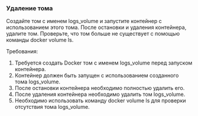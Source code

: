 
### Удаление тома

Создайте том с именем logs_volume и запустите контейнер с использованием этого тома. После остановки и удаления контейнера, удалите том. Проверьте, что том больше не существует с помощью команды docker volume ls.

Требования:
1. Требуется создать Docker том с именем logs_volume перед запуском контейнера. 
2. Контейнер должен быть запущен с использованием созданного тома logs_volume. 
3. После остановки контейнера необходимо полностью удалить его. 
4. После удаления контейнера необходимо удалить том logs_volume. 
5. Необходимо использовать команду docker volume ls для проверки отсутствия тома logs_volume.